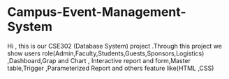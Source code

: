 # Campus-Event-Management-System
Hi , this is our CSE302 (Database System) project .Through this project we show users role(Admin,Faculty,Students,Guests,Sponsors,Logistics) ,Dashboard,Grap and Chart , Interactive report and form,Master table,Trigger ,Parameterized Report and others feature like(HTML ,CSS)
